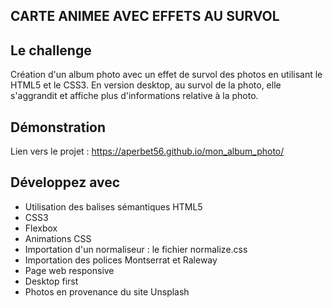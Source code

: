 ## CARTE ANIMEE AVEC EFFETS AU SURVOL

## Le challenge

Création d'un album photo avec un effet de survol des photos en utilisant le HTML5 et le CSS3. En version desktop, au survol de la photo, elle s'aggrandit et affiche plus d'informations relative à la photo.

## Démonstration

Lien vers le projet : https://aperbet56.github.io/mon_album_photo/

## Développez avec

- Utilisation des balises sémantiques HTML5
- CSS3
- Flexbox
- Animations CSS
- Importation d'un normaliseur : le fichier normalize.css
- Importation des polices Montserrat et Raleway
- Page web responsive
- Desktop first
- Photos en provenance du site Unsplash

